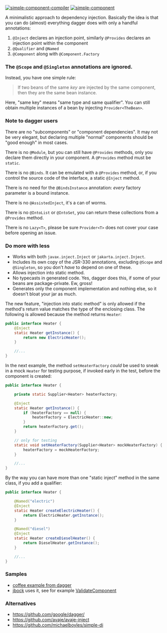 [![simple-component-compiler](https://maven-badges.herokuapp.com/maven-central/io.github.jbock-java/simple-component-compiler/badge.svg?color=grey&subject=simple-component-compiler)](https://maven-badges.herokuapp.com/maven-central/io.github.jbock-java/simple-component-compiler)
[![simple-component](https://maven-badges.herokuapp.com/maven-central/io.github.jbock-java/simple-component/badge.svg?subject=simple-component)](https://maven-badges.herokuapp.com/maven-central/io.github.jbock-java/simple-component)

A minimalistic approach to dependency injection. Basically the idea is that you can do (almost) everything dagger does with only a handful annotations:

1. `@Inject` declares an injection point, similarly `@Provides` declares an injection point within the component
2. `@Qualifier` and `@Named`
3. `@Component` along with `@Component.Factory`

### The `@Scope` and `@Singleton` annotations are ignored.

Instead, you have one simple rule:

> If two beans of the same *key* are injected by the same component, then they are the same bean instance.

Here, "same key" means "same type and same qualifier".
You can still obtain multiple instances of a bean by injecting `Provider<TheBean>`.

### Note to dagger users

There are no "subcomponents" or "component dependencies".
It may not be very elegant, but declaring multiple "normal" components should be "good enough" in most cases.

There is no `@Module`, but you can still have `@Provides` methods, only you declare them directly in your component.
A `@Provides` method must be `static`.

There is no `@Binds`.
It can be emulated with a `@Provides` method, or, if you control the source code of the interface, a static `@Inject` method.

There is no need for the `@BindsInstance` annotation: *every* factory parameter is a bound instance.

There is no `@AssistedInject`, it's a can of worms.

There is no `@IntoList` or `@IntoSet`, you can return these collections from a `@Provides` method.

There is no `Lazy<T>`, please be sure `Provider<T>` does not cover your case before opening an issue.

### Do more with less

* Works with both `javax.inject.Inject` or `jakarta.inject.Inject`.
* Includes its own copy of the JSR-330 annotations, excluding `@Scope` and `@Singleton`, so you don't *have* to depend on one of these.
* Allows injection into static method.
* No typecasts in generated code. Yes, dagger does this, if some of your beans are package-private. Ew, gross!
* Generates only the component implementation and nothing else, so it doesn't bloat your jar as much.

The new feature, "injection into static method" is only allowed if the method's return value matches the type of the enclosing class.
The following is allowed because the method returns `Heater`:

```java
public interface Heater {
    @Inject
    static Heater getInstance() {
        return new ElectricHeater();
    }

    //...
}
```

In the next example, the method `setHeaterFactory` *could* be used to sneak in a mock `Heater` for testing purpose, if invoked early in the test, before the component is created: 

```java
public interface Heater {

    private static Supplier<Heater> heaterFactory;

    @Inject
    static Heater getInstance() {
        if (heaterFactory == null) {
            heaterFactory = ElectricHeater::new;
        }
        return heaterFactory.get();
    }

    // only for testing
    static void setHeaterFactory(Supplier<Heater> mockHeaterFactory) {
        heaterFactory = mockHeaterFactory;
    }

    //...
}
```

By the way you can have more than one "static inject" method in the same class, if you add a qualifier:

```java
public interface Heater {

    @Named("electric")
    @Inject
    static Heater createElectricHeater() {
        return ElectricHeater.getInstance();
    }

    @Named("diesel")
    @Inject
    static Heater createDieselHeater() {
        return DieselHeater.getInstance();
    }

    //...
}
```



### Samples

* [coffee example from dagger](https://github.com/jbock-java/modular-thermosiphon)
* [jbock](https://github.com/jbock-java/jbock) uses it, see for example [ValidateComponent](https://github.com/jbock-java/jbock/blob/master/compiler/src/main/java/net/jbock/validate/ValidateComponent.java)

### Alternatives

* https://github.com/google/dagger/
* https://github.com/avaje/avaje-inject
* https://github.com/michaelboyles/simple-di
